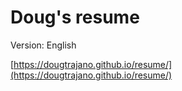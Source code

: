 # Doug's resume

Version: English

[https://dougtrajano.github.io/resume/](https://dougtrajano.github.io/resume/)